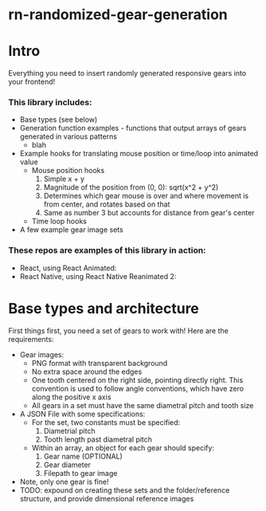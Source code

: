 # rn-randomized-gear-generation

# Intro

Everything you need to insert randomly generated responsive gears into your frontend!

### This library includes:

- Base types (see below)
- Generation function examples - functions that output arrays of gears generated in various patterns
  - blah
- Example hooks for translating mouse position or time/loop into animated value
  - Mouse position hooks
    1. Simple x + y
    2. Magnitude of the position from (0, 0): sqrt(x^2 + y^2)
    3. Determines which gear mouse is over and where movement is from center, and rotates based on that
    4. Same as number 3 but accounts for distance from gear's center
  - Time loop hooks
- A few example gear image sets

### These repos are examples of this library in action:

- React, using React Animated:
- React Native, using React Native Reanimated 2:

# Base types and architecture

First things first, you need a set of gears to work with!
Here are the requirements:

- Gear images:
  - PNG format with transparent background
  - No extra space around the edges
  - One tooth centered on the right side, pointing directly right. This convention is used to follow angle conventions, which have zero along the positive x axis
  - All gears in a set must have the same diametral pitch and tooth size
- A JSON File with some specifications:
  - For the set, two constants must be specified:
    1. Diametrial pitch
    2. Tooth length past diametral pitch
  - Within an array, an object for each gear should specify:
    1. Gear name (OPTIONAL)
    2. Gear diameter
    3. Filepath to gear image
- Note, only one gear is fine!
- TODO: expound on creating these sets and the folder/reference structure, and provide dimensional reference images
